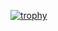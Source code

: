 
[![trophy](https://github-profile-trophy.vercel.app/?username=orbernator&theme=onedark)](https://github.com/ryo-ma/github-profile-trophy)
